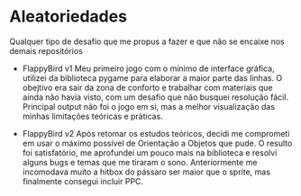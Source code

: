 # Aleatoriedades
Qualquer tipo de desafio que me propus a fazer e que não se encaixe nos demais repositórios

* FlappyBird v1
Meu primeiro jogo com o mínimo de interface gráfica, utilizei da biblioteca pygame para elaborar a maior parte das linhas.
O obejtivo era sair da zona de conforto e trabalhar com materiais que ainda não havia visto, com um desafio que não busquei resolução fácil.
Principal output não foi o jogo em si, mas a melhor visualização das minhas limitações teóricas e práticas.

* FlappyBird v2
Após retomar os estudos teóricos, decidi me comprometi em usar o máximo possível de Orientação a Objetos que pude.
O resulto foi satisfatório, me aprofundei um pouco mais na biblioteca e resolvi alguns bugs e temas que me tiraram o sono.
Anteriormente me incomodava muito a hitbox do pássaro ser maior que o sprite, mas finalmente consegui incluir PPC.
